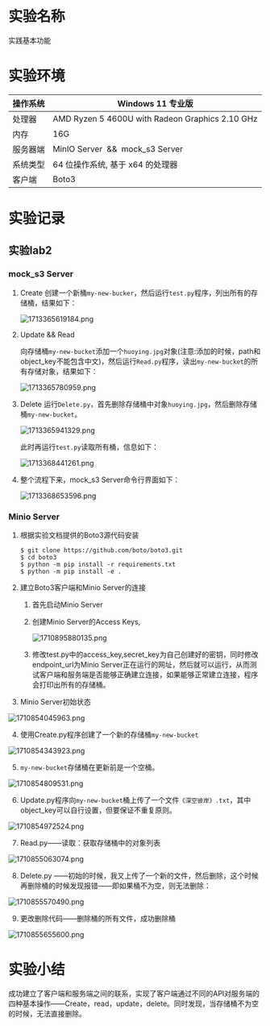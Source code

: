# 实验名称

实践基本功能

# 实验环境


| 操作系统 | Windows 11 专业版                                          |
| ---------- | ------------------------------------------------------------ |
| 处理器   | AMD Ryzen 5 4600U with Radeon Graphics            2.10 GHz |
| 内存     | 16G                                                        |
| 服务器端 | MinIO Server  &&  mock_s3 Server                         |
| 系统类型 | 64 位操作系统, 基于 x64 的处理器                           |
| 客户端   | Boto3                                                      |

# 实验记录

## 实验lab2

### mock_s3 Server

1. Create
   创建一个新桶`my-new-bucker`，然后运行`test.py`程序，列出所有的存储桶，结果如下：

   ![1713365619184.png](./figure/1713365619184.png)
2. Update && Read

   向存储桶`my-new-bucket`添加一个`huoying.jpg`对象(注意:添加的时候，path和object_key不能包含中文)，然后运行`Read.py`程序，读出`my-new-bucket`的所有存储对象，结果如下：

   ![1713365780959.png](./figure/1713365780959.png)
3. Delete
   运行`Delete.py`，首先删除存储桶中对象`huoying.jpg`，然后删除存储桶`my-new-bucket`。

   ![1713365941329.png](./figure/1713365941329.png)

   此时再运行`test.py`读取所有桶，信息如下：

   ![1713368441261.png](./figure/1713368441261.png)
4. 整个流程下来，mock_s3 Server命令行界面如下：

   ![1713368653596.png](./figure/1713368653596.png)

### Minio Server

1. 根据实验文档提供的Boto3源代码安装
   ```
   $ git clone https://github.com/boto/boto3.git
   $ cd boto3
   $ python -m pip install -r requirements.txt
   $ python -m pip install -e .
   ```
2. 建立Boto3客户端和Minio Server的连接
   1. 首先启动Minio Server
   2. 创建Minio Server的Access Keys,

      ![1710895880135.png](./figure/1710895880135.png)
   3. 修改test.py中的access_key,secret_key为自己创建好的密钥，同时修改endpoint_url为Minio Server正在运行的网址，然后就可以运行，从而测试客户端和服务端是否能够正确建立连接，如果能够正常建立连接，程序会打印出所有的存储桶。
3. Minio Server初始状态

![1710854045963.png](./figure/1710854045963.png)

4. 使用Create.py程序创建了一个新的存储桶`my-new-bucket`

![1710854343923.png](./figure/1710854343923.png)

5. `my-new-bucket`存储桶在更新前是一个空桶。

![1710854809531.png](./figure/1710854809531.png)

6. Update.py程序向`my-new-bucket`桶上传了一个文件`《深空彼岸》.txt`，其中object_key可以自行设置，但要保证不重复原则。

![1710854972524.png](./figure/1710854972524.png)

7. Read.py——读取：获取存储桶中的对象列表

![1710855063074.png](./figure/1710855063074.png)

8. Delete.py ——初始的时候，我又上传了一个新的文件，然后删除，这个时候再删除桶的时候发现报错——即如果桶不为空，则无法删除：

![1710855570490.png](./figure/1710855570490.png)

9. 更改删除代码——删除桶的所有文件，成功删除桶

![1710855655600.png](./figure/1710855655600.png)

# 实验小结

成功建立了客户端和服务端之间的联系，实现了客户端通过不同的API对服务端的四种基本操作——Create，read，update，delete。同时发现，当存储桶不为空的时候，无法直接删除。
